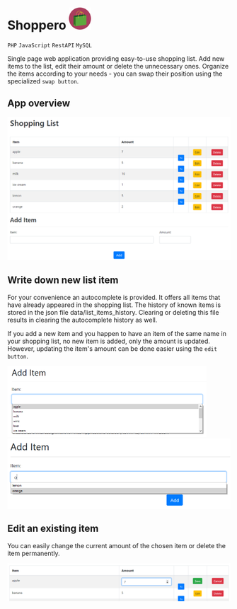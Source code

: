 # Shoppero <img src=".\style\icon.png" width="50" height="50" />
`PHP` `JavaScript` `RestAPI` `MySQL`

Single page web application providing easy-to-use shopping list. Add new items to the list, edit their amount or delete the unnecessary ones. Organize the items according to your needs - you can swap their position using the specialized `swap button`.

## App overview
<img src=".\documentation\gallery\overview.png"/>

## Write down new list item
For your convenience an autocomplete is provided. It offers all items that have already appeared in the shopping list. The history of known items is stored in the json file data/list_items_history. Clearing or deleting this file results in clearing the autocomplete history as well.

If you add a new item and you happen to have an item of the same name in your shopping list, no new item is added, only the amount is updated. However, updating the item's amount can be done easier using the `edit button`.

<img src=".\documentation\gallery\add_item_autocomplete_1.png" width="450"/><img src=".\documentation\gallery\add_item_autocomplete_2.png" width="510"/>

## Edit an existing item
You can easily change the current amount of the chosen item or delete the item permanently.

<img src=".\documentation\gallery\item_amount_edit.png" />
